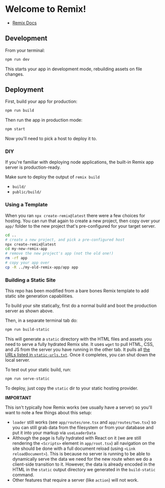 # Welcome to Remix!

- [Remix Docs](https://remix.run/docs)

## Development

From your terminal:

```sh
npm run dev
```

This starts your app in development mode, rebuilding assets on file changes.

## Deployment

First, build your app for production:

```sh
npm run build
```

Then run the app in production mode:

```sh
npm start
```

Now you'll need to pick a host to deploy it to.

### DIY

If you're familiar with deploying node applications, the built-in Remix app server is production-ready.

Make sure to deploy the output of `remix build`

- `build/`
- `public/build/`

### Using a Template

When you ran `npx create-remix@latest` there were a few choices for hosting. You can run that again to create a new project, then copy over your `app/` folder to the new project that's pre-configured for your target server.

```sh
cd ..
# create a new project, and pick a pre-configured host
npx create-remix@latest
cd my-new-remix-app
# remove the new project's app (not the old one!)
rm -rf app
# copy your app over
cp -R ../my-old-remix-app/app app
```

### Building a Static Site

This repo has been modified from a bare bones Remix template to add static site generation capabilities.

To build your site statically, first do a normal build and boot the production server as shown above.

Then, in a separate terminal tab do:

```sh
npm run build-static
```

This will generate a `static` directory with the HTML files and assets you need to serve a fully hydrated Remix site. It uses `wget` to pull HTML, CSS, and JS from the server you have running in the other tab. It pulls all [the URLs listed in `static-urls.txt`](static-urls.txt). Once it completes, you can shut down the local server.

To test out your static build, run:

```sh
npm run serve-static
```

To deploy, just copy the `static` dir to your static hosting provider.

**IMPORTANT**

This isn't typically how Remix works (we usually have a server) so you'll want to note a few things about this setup:

- `loader` still works (see `app/routes/one.tsx` and `app/routes/two.tsx`) so you can still grab data from the filesystem or from your database and put it into your markup via `useLoaderData`
- Although the page is fully hydrated with React on it (we are still rendering the `<Scripts>` element in `app/root.tsx`) all navigation on the site should be done with a full document reload (using `<Link reloadDocument>`). This is because no server is running to be able to dynamically serve the data we need for the new route when we do a client-side transition to it. However, the data is already encoded in the HTML in the `static` output directory we generated in the `build-static` command.
- Other features that require a server (like `action`) will not work.
